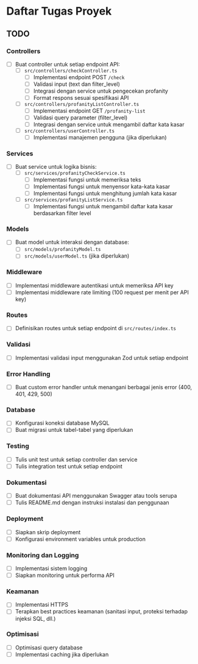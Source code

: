# Daftar Tugas Proyek

## TODO

### Controllers

- [ ] Buat controller untuk setiap endpoint API:
  - [ ] `src/controllers/checkController.ts`
    - [ ] Implementasi endpoint POST `/check`
    - [ ] Validasi input (text dan filter_level)
    - [ ] Integrasi dengan service untuk pengecekan profanity
    - [ ] Format respons sesuai spesifikasi API
  - [ ] `src/controllers/profanityListController.ts`
    - [ ] Implementasi endpoint GET `/profanity-list`
    - [ ] Validasi query parameter (filter_level)
    - [ ] Integrasi dengan service untuk mengambil daftar kata kasar
  - [ ] `src/controllers/userController.ts`
    - [ ] Implementasi manajemen pengguna (jika diperlukan)

### Services

- [ ] Buat service untuk logika bisnis:
  - [ ] `src/services/profanityCheckService.ts`
    - [ ] Implementasi fungsi untuk memeriksa teks
    - [ ] Implementasi fungsi untuk menyensor kata-kata kasar
    - [ ] Implementasi fungsi untuk menghitung jumlah kata kasar
  - [ ] `src/services/profanityListService.ts`
    - [ ] Implementasi fungsi untuk mengambil daftar kata kasar berdasarkan filter level

### Models

- [ ] Buat model untuk interaksi dengan database:
  - [ ] `src/models/profanityModel.ts`
  - [ ] `src/models/userModel.ts` (jika diperlukan)

### Middleware

- [ ] Implementasi middleware autentikasi untuk memeriksa API key
- [ ] Implementasi middleware rate limiting (100 request per menit per API key)

### Routes

- [ ] Definisikan routes untuk setiap endpoint di `src/routes/index.ts`

### Validasi

- [ ] Implementasi validasi input menggunakan Zod untuk setiap endpoint

### Error Handling

- [ ] Buat custom error handler untuk menangani berbagai jenis error (400, 401, 429, 500)

### Database

- [ ] Konfigurasi koneksi database MySQL
- [ ] Buat migrasi untuk tabel-tabel yang diperlukan

### Testing

- [ ] Tulis unit test untuk setiap controller dan service
- [ ] Tulis integration test untuk setiap endpoint

### Dokumentasi

- [ ] Buat dokumentasi API menggunakan Swagger atau tools serupa
- [ ] Tulis README.md dengan instruksi instalasi dan penggunaan

### Deployment

- [ ] Siapkan skrip deployment
- [ ] Konfigurasi environment variables untuk production

### Monitoring dan Logging

- [ ] Implementasi sistem logging
- [ ] Siapkan monitoring untuk performa API

### Keamanan

- [ ] Implementasi HTTPS
- [ ] Terapkan best practices keamanan (sanitasi input, proteksi terhadap injeksi SQL, dll.)

### Optimisasi

- [ ] Optimisasi query database
- [ ] Implementasi caching jika diperlukan
